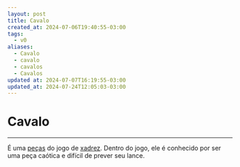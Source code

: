 ```yaml
---
layout: post
title: Cavalo
created_at: 2024-07-06T19:40:55-03:00
tags:
  - v0
aliases:
  - Cavalo
  - cavalo
  - cavalos
  - Cavalos
updated at: 2024-07-07T16:19:55-03:00
updated_at: 2024-07-24T12:05:03-03:00
---
```

# Cavalo
---

É uma [peças](_insight/2024/07/2024-07-06-Pecas_de_xadrez.md) do jogo de [xadrez](../../../sementes/2024/07/2024-07-06-Xadrez.md). Dentro do jogo, ele é conhecido por ser uma peça caótica e difícil de prever seu lance.